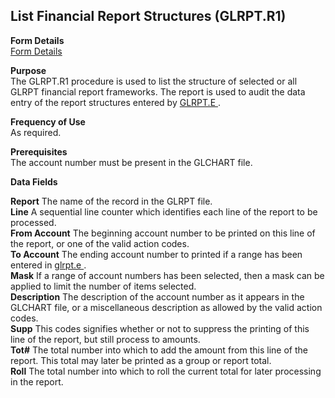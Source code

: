 ##  List Financial Report Structures (GLRPT.R1)

<PageHeader />

**Form Details**  
[ Form Details ](GLRPT-R1-1/README.md)   

**Purpose**  
The GLRPT.R1 procedure is used to list the structure of selected or all GLRPT financial report frameworks. The report is used to audit the data entry of the report structures entered by [ GLRPT.E ](../../../../rover/GL-OVERVIEW/GL-ENTRY/GLRPT-E) . 

**Frequency of Use**  
As required.

**Prerequisites**  
The account number must be present in the GLCHART file.

**Data Fields**

**Report** The name of the record in the GLRPT file.  
**Line** A sequential line counter which identifies each line of the report to
be processed.  
**From Account** The beginning account number to be printed on this line of
the report, or one of the valid action codes.  
**To Account** The ending account number to printed if a range has been entered in [ glrpt.e ](glrpt-e/README.md) .   
**Mask** If a range of account numbers has been selected, then a mask can be
applied to limit the number of items selected.  
**Description** The description of the account number as it appears in the
GLCHART file, or a miscellaneous description as allowed by the valid action
codes.  
**Supp** This codes signifies whether or not to suppress the printing of this
line of the report, but still process to amounts.  
**Tot#** The total number into which to add the amount from this line of the
report. This total may later be printed as a group or report total.  
**Roll** The total number into which to roll the current total for later
processing in the report.  
  
<badge text= "Version 8.10.57" vertical="middle" />

<PageFooter />
